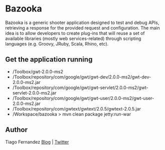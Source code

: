Bazooka
======

Bazooka is a generic shooter application designed to test and debug APIs,
retrieving a response for the provided request and configuration. The main
idea is to allow developers to create plug-ins that will reuse a set of
available libraries (mostly web services-related) through scripting languages
(e.g. Groovy, JRuby, Scala, Rhino, etc).


Get the application running
------

* /Toolbox/gwt-2.0.0-ms2
* /Toolbox/repository/com/google/gwt/gwt-dev/2.0.0-ms2/gwt-dev-2.0.0-ms2.jar
* /Toolbox/repository/com/google/gwt/gwt-servlet/2.0.0-ms2/gwt-servlet-2.0.0-ms2.jar
* /Toolbox/repository/com/google/gwt/gwt-user/2.0.0-ms2/gwt-user-2.0.0-ms2.jar
* /Toolbox/repository/com/gwtext/gwtext/2.0.5/gwtext-2.0.5.jar
* /Workspace/bazooka > mvn clean package jetty:run-war


Author
------

Tiago Fernandez
[Blog][b] | [Twitter][t]

[b]: http://tiagofernandez.blogspot.com
[t]: http://twitter.com/tiagofernandez